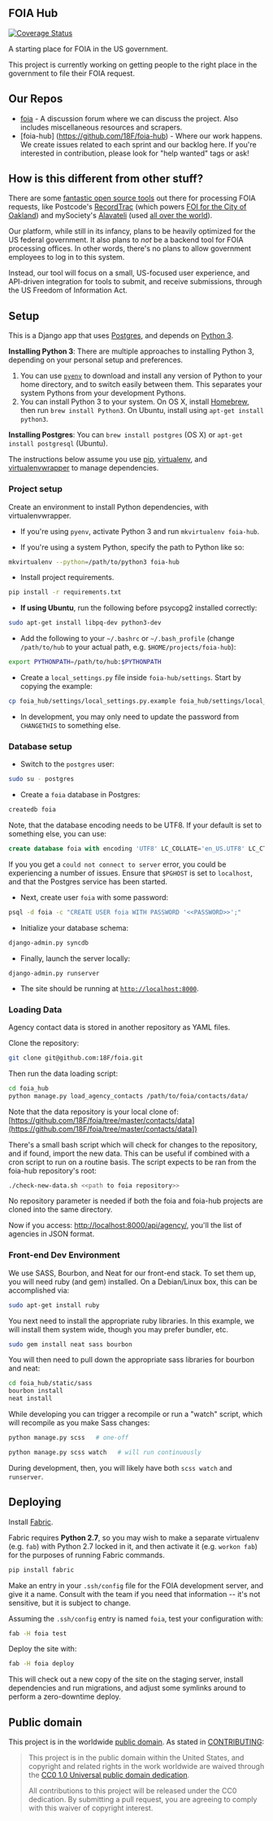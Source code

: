 ## FOIA Hub

[![Coverage Status](https://coveralls.io/repos/18F/foia-hub/badge.png)](https://coveralls.io/r/18F/foia-hub)

A starting place for FOIA in the US government.

This project is currently working on getting people to the right place in the government to file their FOIA request.

## Our Repos

* [foia](https://github.com/18F/foia) - A discussion forum where we can discuss the project. Also includes miscellaneous resources and scrapers.
* [foia-hub] (https://github.com/18F/foia-hub) - Where our work happens. We create issues related to each sprint and our backlog here. If you're interested in contribution, please look for "help wanted" tags or ask!

## How is this different from other stuff?

There are some [fantastic open source tools](https://github.com/18F/foia/wiki/Platforms) out there for processing FOIA requests, like Postcode's [RecordTrac](https://github.com/postcode/recordtrac) (which powers [FOI for the City of Oakland](http://records.oaklandnet.com/)) and mySociety's [Alavateli](http://www.alaveteli.org/) (used [all over the world](http://alaveteli.org/deployments/)).

Our platform, while still in its infancy, plans to be heavily optimized for the US federal government. It also plans to *not* be a backend tool for FOIA processing offices. In other words, there's no plans to allow government employees to log in to this system.

Instead, our tool will focus on a small, US-focused user experience, and API-driven integration for tools to submit, and receive submissions, through the US Freedom of Information Act.

## Setup

This is a Django app that uses [Postgres](http://www.postgresql.org/), and depends on [Python 3](https://docs.python.org/3/).

**Installing Python 3**: There are multiple approaches to installing Python 3, depending on your personal setup and preferences.

1. You can use [`pyenv`](https://github.com/yyuu/pyenv) to download and install any version of Python to your home directory, and to switch easily between them. This separates your system Pythons from your development Pythons.
2. You can install Python 3 to your system. On OS X, install [Homebrew](http://brew.sh), then run `brew install Python3`. On Ubuntu, install using `apt-get install python3`.

**Installing Postgres**: You can `brew install postgres` (OS X) or `apt-get install postgresql` (Ubuntu).

The instructions below assume you use [pip](http://pip.readthedocs.org/en/latest/), [virtualenv](http://virtualenv.readthedocs.org/en/latest/), and [virtualenvwrapper](http://virtualenvwrapper.readthedocs.org/en/latest/) to manage dependencies.

### Project setup

Create an environment to install Python dependencies, with virtualenvwrapper.

* If you're using `pyenv`, activate Python 3 and run `mkvirtualenv foia-hub`.

* If you're using a system Python, specify the path to Python like so:

```bash
mkvirtualenv --python=/path/to/python3 foia-hub
```

* Install project requirements.

```bash
pip install -r requirements.txt
```

* **If using Ubuntu**, run the following before psycopg2 installed correctly:

```bash
sudo apt-get install libpq-dev python3-dev
```

* Add the following to your `~/.bashrc` or `~/.bash_profile` (change `/path/to/hub` to your actual path, e.g. `$HOME/projects/foia-hub`):

```bash
export PYTHONPATH=/path/to/hub:$PYTHONPATH
```

* Create a `local_settings.py` file inside `foia-hub/settings`. Start by copying the example:

```bash
cp foia_hub/settings/local_settings.py.example foia_hub/settings/local_settings.py
```

* In development, you may only need to update the password from `CHANGETHIS` to something else.

### Database setup

* Switch to the `postgres` user:

```bash
sudo su - postgres
```

* Create a `foia` database in Postgres:

```bash
createdb foia
```

Note, that the database encoding needs to be UTF8. If your default is set to something else, you can use:

```SQL
create database foia with encoding 'UTF8' LC_COLLATE='en_US.UTF8' LC_CTYPE='en_US.UTF8' TEMPLATE=template0;
```

If you you get a `could not connect to server` error, you could be experiencing a number of issues. Ensure that `$PGHOST` is set to `localhost`, and that the Postgres service has been started.

* Next, create user `foia` with some password:

```bash
psql -d foia -c "CREATE USER foia WITH PASSWORD '<<PASSWORD>>';"
```

* Initialize your database schema:

```bash
django-admin.py syncdb
```

* Finally, launch the server locally:

```
django-admin.py runserver
```

* The site should be running at [`http://localhost:8000`](http://localhost:8000).

### Loading Data

Agency contact data is stored in another repository as YAML files.

Clone the repository:

```bash
git clone git@github.com:18F/foia.git
```

Then run the data loading script:

```bash
cd foia_hub
python manage.py load_agency_contacts /path/to/foia/contacts/data/
```

Note that the data repository is your local clone of:
[https://github.com/18F/foia/tree/master/contacts/data](https://github.com/18F/foia/tree/master/contacts/data])

There's a small bash script which will check for changes to the repository,
and if found, import the new data. This can be useful if combined with a cron
script to run on a routine basis. The script expects to be ran from the
foia-hub repository's root:

```bash
./check-new-data.sh <<path to foia repository>>
```

No repository parameter is needed if both the foia and foia-hub projects are
cloned into the same directory.

Now if you access: [http://localhost:8000/api/agency/](http://localhost:8000/api/agency/]), you'll the list of agencies in JSON format.


### Front-end Dev Environment

We use SASS, Bourbon, and Neat for our front-end stack. To set them up, you
will need ruby (and gem) installed. On a Debian/Linux box, this can be
accomplished via:

```bash
sudo apt-get install ruby
```

You next need to install the appropriate ruby libraries. In this example, we
will install them system wide, though you may prefer bundler, etc.

```bash
sudo gem install neat sass bourbon
```

You will then need to pull down the appropriate sass libraries for bourbon and
neat:

```bash
cd foia_hub/static/sass
bourbon install
neat install
```

While developing you can trigger a recompile or run a "watch" script, which
will recompile as you make Sass changes:

```bash
python manage.py scss   # one-off

python manage.py scss watch   # will run continuously
```

During development, then, you will likely have both `scss watch` and
`runserver`.

## Deploying

Install [Fabric](http://fabfile.org).

Fabric requires **Python 2.7**, so you may wish to make a separate virtualenv (e.g. `fab`) with Python 2.7 locked in it, and then activate it (e.g. `workon fab`) for the purposes of running Fabric commands.

```bash
pip install fabric
```

Make an entry in your `.ssh/config` file for the FOIA development server, and give it a name. Consult with the team if you need that information -- it's not sensitive, but it is subject to change.

Assuming the `.ssh/config` entry is named `foia`, test your configuration  with:

```bash
fab -H foia test
```

Deploy the site with:

```bash
fab -H foia deploy
```

This will check out a new copy of the site on the staging server, install dependencies and run migrations, and adjust some symlinks around to perform a zero-downtime deploy.

## Public domain

This project is in the worldwide [public domain](LICENSE.md). As stated in [CONTRIBUTING](CONTRIBUTING.md):

> This project is in the public domain within the United States, and copyright
> and related rights in the work worldwide are waived through the [CC0 1.0
> Universal public domain
> dedication](https://creativecommons.org/publicdomain/zero/1.0/).
>
> All contributions to this project will be released under the CC0 dedication.
> By submitting a pull request, you are agreeing to comply with this waiver of
> copyright interest.
